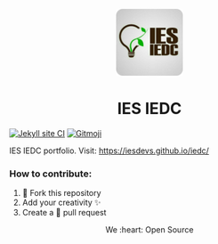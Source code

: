 <p id="downloads" align="center">
	<img src="assets/img/logos/ies-iedc-logo.svg" height="120px"/>
	<h1 align="center">IES IEDC</h1>
</p>

[![Jekyll site CI](https://github.com/iesdevs/iedc/actions/workflows/jekyll.yml/badge.svg)](https://github.com/iesdevs/iedc/actions/workflows/jekyll.yml) [![Gitmoji](https://img.shields.io/badge/gitmoji-%20😎-FFDD67.svg)](https://gitmoji.dev/)

IES IEDC portfolio. Visit: https://iesdevs.github.io/iedc/

### How to contribute:

1. 🍴 Fork this repository
2. Add your creativity ✨
3. Create a 🚪 pull request

<p align='center'> We :heart: Open Source </p> 
